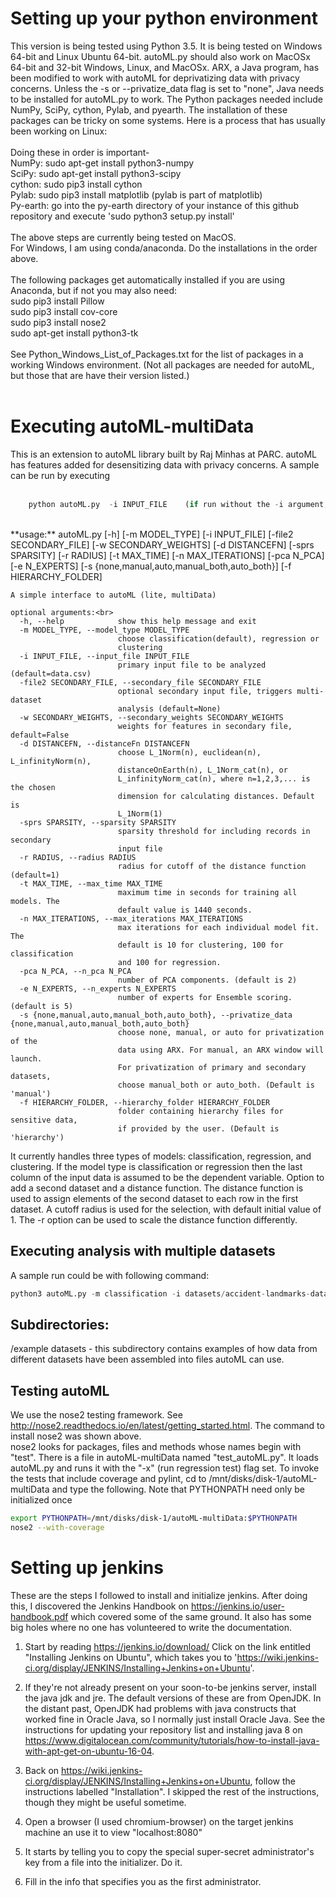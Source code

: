 #  Setting up your python environment	
This version is being tested using Python 3.5.
 It is being tested on Windows 64-bit and Linux Ubuntu 64-bit.  autoML.py should also work on MacOSx 64-bit
and 32-bit Windows, Linux, and MacOSx.  ARX, a Java program, has been modified to work with autoML for deprivatizing data with privacy concerns.  Unless the -s or --privatize_data flag is set to "none", Java needs to be installed for autoML.py to work.
The Python packages needed include NumPy, SciPy, cython, Pylab, and pyearth.  The installation of these
packages can be tricky on some systems.  Here is a process that has usually been working on Linux:<br>
<br>
Doing these in order is important-<br>
NumPy:    sudo apt-get install python3-numpy<br>
SciPy:    sudo apt-get install python3-scipy<br>
cython:   sudo pip3 install cython<br>
Pylab:    sudo pip3 install matplotlib  (pylab is part of matplotlib)<br>
Py-earth: go into the py-earth directory of your instance of this github repository and execute 'sudo python3 setup.py install'<br>
<br>
The above steps are currently being tested on MacOS.<br>
For Windows, I am using conda/anaconda.  Do the installations in the order above.  
<br>
The following packages get automatically installed if you are using Anaconda, but if not you may also need:<br>
    	  sudo pip3 install Pillow<br>
	  sudo pip3 install cov-core<br>
	  sudo pip3 install nose2<br>
	  sudo apt-get install python3-tk<br>
	  <br>
See Python_Windows_List_of_Packages.txt for the list of packages in a working Windows environment. (Not all packages are needed for autoML, but those that are have their version listed.)
<br>
<br>
# Executing autoML-multiData
This is an extension to autoML library built by Raj Minhas at PARC. 
autoML has features added for desensitizing data with privacy concerns.
A sample can be run by executing<br>
<br>
``` python
    python autoML.py  -i INPUT_FILE    (if run without the -i argument, it will run the time series data in data.csv)
```
<br>
    **usage:** autoML.py [-h] [-m MODEL_TYPE] [-i INPUT_FILE] [-file2 SECONDARY_FILE]
                     [-w SECONDARY_WEIGHTS] [-d DISTANCEFN] [-sprs SPARSITY]
                     [-r RADIUS] [-t MAX_TIME] [-n MAX_ITERATIONS] [-pca N_PCA]
                     [-e N_EXPERTS] [-s {none,manual,auto,manual_both,auto_both}]
                     [-f HIERARCHY_FOLDER]
    
    A simple interface to autoML (lite, multiData)
    
    optional arguments:<br>
      -h, --help            show this help message and exit
      -m MODEL_TYPE, --model_type MODEL_TYPE
                            choose classification(default), regression or
                            clustering
      -i INPUT_FILE, --input_file INPUT_FILE
                            primary input file to be analyzed (default=data.csv)
      -file2 SECONDARY_FILE, --secondary_file SECONDARY_FILE
                            optional secondary input file, triggers multi-dataset
                            analysis (default=None)
      -w SECONDARY_WEIGHTS, --secondary_weights SECONDARY_WEIGHTS
                            weights for features in secondary file, default=False
      -d DISTANCEFN, --distanceFn DISTANCEFN
                            choose L_1Norm(n), euclidean(n), L_infinityNorm(n),
                            distanceOnEarth(n), L_1Norm_cat(n), or
                            L_infinityNorm_cat(n), where n=1,2,3,... is the chosen
                            dimension for calculating distances. Default is
                            L_1Norm(1)
      -sprs SPARSITY, --sparsity SPARSITY
                            sparsity threshold for including records in secondary
                            input file
      -r RADIUS, --radius RADIUS
                            radius for cutoff of the distance function (default=1)
      -t MAX_TIME, --max_time MAX_TIME
                            maximum time in seconds for training all models. The
                            default value is 1440 seconds.
      -n MAX_ITERATIONS, --max_iterations MAX_ITERATIONS
                            max iterations for each individual model fit. The
                            default is 10 for clustering, 100 for classification
                            and 100 for regression.
      -pca N_PCA, --n_pca N_PCA
                            number of PCA components. (default is 2)
      -e N_EXPERTS, --n_experts N_EXPERTS
                            number of experts for Ensemble scoring. (default is 5)
      -s {none,manual,auto,manual_both,auto_both}, --privatize_data {none,manual,auto,manual_both,auto_both}
                            choose none, manual, or auto for privatization of the
                            data using ARX. For manual, an ARX window will launch.
                            For privatization of primary and secondary datasets,
                            choose manual_both or auto_both. (Default is 'manual')
      -f HIERARCHY_FOLDER, --hierarchy_folder HIERARCHY_FOLDER
                            folder containing hierarchy files for sensitive data,
                            if provided by the user. (Default is 'hierarchy')

It currently handles three types of models: classification, regression, and
clustering. If the model type is classification or regression then the last
column of the input data is assumed to be the dependent variable. Option to
add a second dataset and a distance function. The distance function is used to
assign elements of the second dataset to each row in the first dataset. A
cutoff radius is used for the selection, with default initial value of 1. The
-r option can be used to scale the distance function differently. 

##  Executing analysis with multiple datasets

A sample run could be with following command:

``` python
python3 autoML.py -m classification -i datasets/accident-landmarks-dataset/primary.data.csv -file2 datasets/accident-landmarks-dataset/secondary.data.csv -sprs 0.1 -r 1000 -d distanceOnEarth(2) -s none -t 300
```
	
## Subdirectories:
/example datasets - this subdirectory contains examples of how data from different 
datasets have been assembled into files autoML can use. 

## Testing autoML

We use the nose2 testing framework.  See http://nose2.readthedocs.io/en/latest/getting_started.html.  The command to install nose2 was shown above.<br>
nose2 looks for packages, files and methods whose names begin with "test".  There is a file in autoML-multiData
named "test_autoML.py".  It loads autoML.py and runs it with the "-x" (run regression test) flag set.  To invoke the tests that include coverage and pylint, cd to /mnt/disks/disk-1/autoML-multiData and type the following.  Note that PYTHONPATH need only be initialized once<br>
``` sh
export PYTHONPATH=/mnt/disks/disk-1/autoML-multiData:$PYTHONPATH
nose2 --with-coverage
```
# Setting up jenkins

These are the steps I followed to install and initialize jenkins.  After doing this, I discovered the Jenkins Handbook on https://jenkins.io/user-handbook.pdf which covered some of the same ground.  It also has some big holes where no one has volunteered to write the documentation.

1. Start by reading https://jenkins.io/download/  Click on the link entitled "Installing Jenkins on Ubuntu", which takes you to 'https://wiki.jenkins-ci.org/display/JENKINS/Installing+Jenkins+on+Ubuntu'.

2. If they're not already present on your soon-to-be jenkins server, install the java jdk and jre.  The default versions of these are from OpenJDK.  In the distant past, OpenJDK had problems with java constructs that worked fine in Oracle Java, so I normally just install Oracle Java.  See the instructions for updating your repository list and installing java 8 on https://www.digitalocean.com/community/tutorials/how-to-install-java-with-apt-get-on-ubuntu-16-04.

3. Back on https://wiki.jenkins-ci.org/display/JENKINS/Installing+Jenkins+on+Ubuntu, follow the instructions labelled "Installation".  I skipped the rest of the instructions, though they might be useful sometime.

4. Open a browser (I used chromium-browser) on the target jenkins machine an use it to view "localhost:8080"

5. It starts by telling you to copy the special super-secret administrator's key from a file into the initializer.  Do it.

6. Fill in the info that specifies you as the first administrator.

